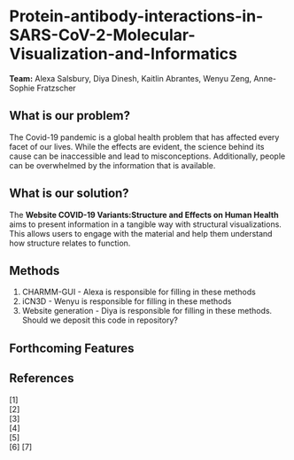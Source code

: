 # Protein-antibody-interactions-in-SARS-CoV-2-Molecular-Visualization-and-Informatics
**Team:** Alexa Salsbury, Diya Dinesh, Kaitlin Abrantes, Wenyu Zeng, Anne-Sophie Fratzscher
## What is our problem?
The Covid-19 pandemic is a global health problem that has affected every facet of our lives. While the effects are evident, the science behind its cause can be inaccessible and lead to misconceptions. Additionally, people can be overwhelmed by the information that is available.

## What is our solution?
The **Website COVID-19 Variants:Structure and Effects on Human Health** aims to present information in a tangible way with structural visualizations. This allows users to engage with the material and help them understand how structure relates to function. 

## Methods
1. CHARMM-GUI - Alexa is responsible for filling in these methods
2. iCN3D - Wenyu is responsible for filling in these methods
3. Website generation - Diya is responsible for filling in these methods. Should we deposit this code in repository?

## Forthcoming Features

## References
[1] 	
[2] 	
[3] 	
[4] 	
[5] 	
[6]
[7]
